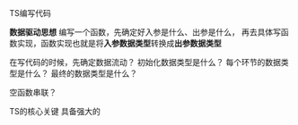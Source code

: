 

TS编写代码

**数据驱动思想**
编写一个函数，先确定好入参是什么、出参是什么，
再去具体写函数实现，函数实现也就是将**入参数据类型**转换成**出参数据类型**


在写代码的时候，先确定数据流动？
初始化数据类型是什么？
每个环节的数据类型是什么？
最终的数据类型是什么？

空函数串联？


TS的核心关键
具备强大的




